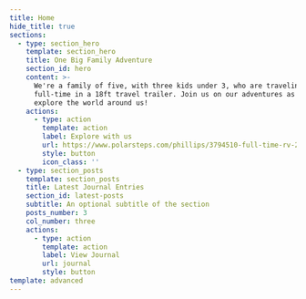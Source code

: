 ```yaml
---
title: Home
hide_title: true
sections:
  - type: section_hero
    template: section_hero
    title: One Big Family Adventure
    section_id: hero
    content: >-
      We're a family of five, with three kids under 3, who are traveling the US
      full-time in a 18ft travel trailer. Join us on our adventures as we
      explore the world around us!
    actions:
      - type: action
        template: action
        label: Explore with us
        url: https://www.polarsteps.com/phillips/3794510-full-time-rv-2020
        style: button
        icon_class: ''
  - type: section_posts
    template: section_posts
    title: Latest Journal Entries
    section_id: latest-posts
    subtitle: An optional subtitle of the section
    posts_number: 3
    col_number: three
    actions:
      - type: action
        template: action
        label: View Journal
        url: journal
        style: button
template: advanced
---
```

